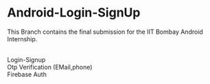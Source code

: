 # Android-Login-SignUp

This Branch contains the final submission for the IIT Bombay Android Internship.
<br><br>

Login-Signup <br>
Otp Verification (EMail,phone) <br>
Firebase Auth <br>